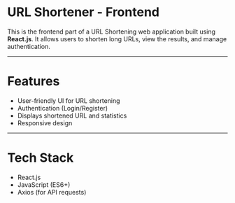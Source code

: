 # URL Shortener - Frontend

This is the frontend part of a URL Shortening web application built using **React.js**. It allows users to shorten long URLs, view the results, and manage authentication.

---

 # Features

- User-friendly UI for URL shortening
- Authentication (Login/Register)
- Displays shortened URL and statistics
- Responsive design

---

 # Tech Stack

- React.js
- JavaScript (ES6+)
- Axios (for API requests)
 
